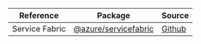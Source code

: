 | Reference | Package | Source |
|---|---|---|
|Service Fabric|[@azure/servicefabric](https://www.npmjs.com/package/@azure/servicefabric)|[Github](https://github.com/Azure/azure-sdk-for-js)|
